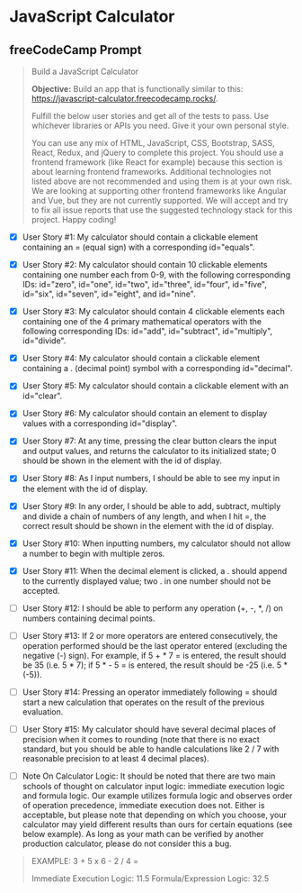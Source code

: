 # JavaScript Calculator

## freeCodeCamp Prompt
> Build a JavaScript Calculator
>
> **Objective:** Build an app that is functionally similar to this: https://javascript-calculator.freecodecamp.rocks/.
>
> Fulfill the below user stories and get all of the tests to pass. Use whichever libraries or APIs you need. Give it your own personal style.
>
> You can use any mix of HTML, JavaScript, CSS, Bootstrap, SASS, React, Redux, and jQuery to complete this project. You should use a frontend framework (like React for example) because this section is about learning frontend frameworks. Additional technologies not listed above are not recommended and using them is at your own risk. We are looking at supporting other frontend frameworks like Angular and Vue, but they are not currently supported. We will accept and try to fix all issue reports that use the suggested technology stack for this project. Happy coding!

- [x] User Story #1: My calculator should contain a clickable element containing an = (equal sign) with a corresponding id="equals".

- [x] User Story #2: My calculator should contain 10 clickable elements containing one number each from 0-9, with the following corresponding IDs: id="zero", id="one", id="two", id="three", id="four", id="five", id="six", id="seven", id="eight", and id="nine".

- [x] User Story #3: My calculator should contain 4 clickable elements each containing one of the 4 primary mathematical operators with the following corresponding IDs: id="add", id="subtract", id="multiply", id="divide".

- [x] User Story #4: My calculator should contain a clickable element containing a . (decimal point) symbol with a corresponding id="decimal".

- [x] User Story #5: My calculator should contain a clickable element with an id="clear".

- [x] User Story #6: My calculator should contain an element to display values with a corresponding id="display".

- [x] User Story #7: At any time, pressing the clear button clears the input and output values, and returns the calculator to its initialized state; 0 should be shown in the element with the id of display.

- [x] User Story #8: As I input numbers, I should be able to see my input in the element with the id of display.

- [x] User Story #9: In any order, I should be able to add, subtract, multiply and divide a chain of numbers of any length, and when I hit =, the correct result should be shown in the element with the id of display.

- [x] User Story #10: When inputting numbers, my calculator should not allow a number to begin with multiple zeros.

- [x] User Story #11: When the decimal element is clicked, a . should append to the currently displayed value; two . in one number should not be accepted.

- [ ] User Story #12: I should be able to perform any operation (+, -, *, /) on numbers containing decimal points.

- [ ] User Story #13: If 2 or more operators are entered consecutively, the operation performed should be the last operator entered (excluding the negative (-) sign). For example, if 5 + * 7 = is entered, the result should be 35 (i.e. 5 * 7); if 5 * - 5 = is entered, the result should be -25 (i.e. 5 * (-5)).

- [ ] User Story #14: Pressing an operator immediately following = should start a new calculation that operates on the result of the previous evaluation.

- [ ] User Story #15: My calculator should have several decimal places of precision when it comes to rounding (note that there is no exact standard, but you should be able to handle calculations like 2 / 7 with reasonable precision to at least 4 decimal places).

- [ ] Note On Calculator Logic: It should be noted that there are two main schools of thought on calculator input logic: immediate execution logic and formula logic. Our example utilizes formula logic and observes order of operation precedence, immediate execution does not. Either is acceptable, but please note that depending on which you choose, your calculator may yield different results than ours for certain equations (see below example). As long as your math can be verified by another production calculator, please do not consider this a bug.

> EXAMPLE: 3 + 5 x 6 - 2 / 4 =
>
>    Immediate Execution Logic: 11.5
>    Formula/Expression Logic: 32.5
